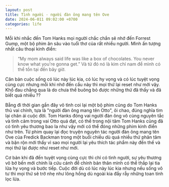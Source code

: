 ```yaml
---
layout: post
title: Tình người - người đàn ông mang tên Ove
date: 2024-06-011 09:02:00 +0700
categories: life
---
```


Mỗi khi nhắc đến Tom Hanks mọi người chắc chắn sẽ nhớ đến Forrest Gump, một bộ phim ăn sâu vào tuổi thơ của rất nhiều người. Mình ấn tượng nhất câu thoại kinh điển:
>“My mom always said life was like a box of chocolates. You never know what you're gonna get.” 
Và từ đó nó là kim chỉ nam để mình có thể tồn tại đến bây giờ. 

Căn bản cuộc sống có lúc này lúc kia, có lúc hy vọng và có lúc tuyệt vọng cùng cực nhưng mỗi khi nhớ đến cầu này thì mọi thứ lại reset như mới vậy. Khổ đau chẳng qua là do chưa thể buông bỏ được những thứ đã thấy và đã biết quá nhiều ??

Bẵng đi thời gian gần đây vô tình coi lại một bộ phim cũng do Tom Hanks thủ vai chính, tựa là "người đàn ông mang tên Otto", ôi chao, đúng nghĩa tìm lại chân ái cuộc đời. Tom Hanks đóng vai người đàn ông vô cùng nguyên tắc và tình cảm trong vai Otto quá đạt, có thể trong nội tâm Tom Hanks cũng đã có tình yêu thương bao la như vậy mới có thể đóng những phim kinh điển như trên. Từ phim quay lại đọc truyện nguyên tác người đàn ông mang tên Ove của Fredick Backman trong một buổi chiều dù quá nhiều thứ phân tâm và bận rộn mới thấy vì sao mọi người lại yêu thích tác phẩm này đến thế và mọi thứ lại được như reset như mới.

Cơ bản khi đã đến tuyệt vọng cùng cực thì chỉ có tình người, sự yêu thương vô bờ bến mới chính là cứu cánh để chính bản thân mình có thể thắp lại tia lửa hy vọng và bước tiếp. Cuộc đời dù có lúc này lúc kia nhưng nếu sống vô tư thì mọi thứ sẽ trở nhẹ như lông hồng dù ngoài kia đầy rẫy những toan tính lọc lừa.

